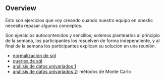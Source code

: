 ## Overview

Esto son ejercicios que voy creando cuando nuestro equipo en onestic necesita repasar algunos conceptos.

Son ejercicios autocontenidos y sencillos; solemos plantearlos al principio de la semana, los participantes los resuelven de forma independiente, y al final de la semana los participantes explican su solución en una reunión.

* [normalización de sql](normalizacion_sql)
* [queries de sql](queries_sql)
* [análisis de datos univariados 1](datos_univariados_1)
* [análisis de datos univariados 2](datos_univariados_2): métodos de Monte Carlo
